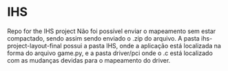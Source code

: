 # IHS
Repo for the IHS project
Não foi possível enviar o mapeamento sem estar compactado, sendo assim sendo enviado o .zip do arquivo. 
A pasta ihs-project-layout-final possui a pasta IHS, onde a aplicação está localizada na forma do arquivo game.py, e a pasta driver/pci onde o .c está localizado
com as mudanças devidas para o mapeamento do driver.
